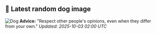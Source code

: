## 🐶 Latest random dog image
![Dog](https://images.dog.ceo/breeds/terrier-sealyham/n02095889_539.jpg)
**Advice:** "Respect other people's opinions, even when they differ from your own."
*Updated: 2025-10-03 02:00 UTC*
